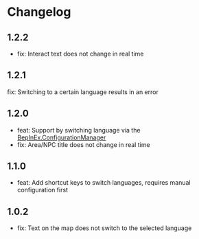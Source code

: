 # Changelog

## 1.2.2
* fix: Interact text does not change in real time

## 1.2.1
fix: Switching to a certain language results in an error

## 1.2.0
* feat: Support by switching language via the [BepInEx.ConfigurationManager](https://github.com/BepInEx/BepInEx.ConfigurationManager)
* fix: Area/NPC title does not change in real time

## 1.1.0
* feat: Add shortcut keys to switch languages, requires manual configuration first

## 1.0.2
* fix: Text on the map does not switch to the selected language
